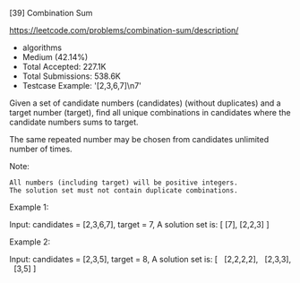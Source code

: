 [39] Combination Sum  

https://leetcode.com/problems/combination-sum/description/

* algorithms
* Medium (42.14%)
* Total Accepted:    227.1K
* Total Submissions: 538.6K
* Testcase Example:  '[2,3,6,7]\n7'

Given a set of candidate numbers (candidates) (without duplicates) and a target number (target), find all unique combinations in candidates where the candidate numbers sums to target.

The same repeated number may be chosen from candidates unlimited number of times.

Note:


	All numbers (including target) will be positive integers.
	The solution set must not contain duplicate combinations.


Example 1:


Input: candidates = [2,3,6,7], target = 7,
A solution set is:
[
  [7],
  [2,2,3]
]


Example 2:


Input: candidates = [2,3,5], target = 8,
A solution set is:
[
  [2,2,2,2],
  [2,3,3],
  [3,5]
]


